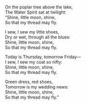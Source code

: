 On the poplar tree above the lake,  
The Water Spirit sat at twilight:  
“Shine, little moon, shine,  
So that my thread may fly.  

I sew, I sew my little shoes,  
Dry or wet, through all the blues:  
Shine, little moon, shine,  
So that my thread may fly.  

Today is Thursday, tomorrow Friday—  
I sew, I sew my coat so nifty:  
Shine, little moon, shine,  
So that my thread may fly.  

Green dress, red shoes,  
Tomorrow is my wedding news:  
Shine, little moon, shine,  
So that my thread may fly.”